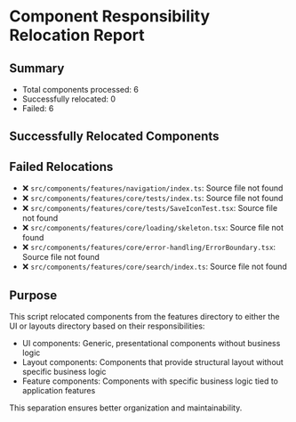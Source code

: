 # Component Responsibility Relocation Report

## Summary

- Total components processed: 6
- Successfully relocated: 0
- Failed: 6

## Successfully Relocated Components

## Failed Relocations

- ❌ `src/components/features/navigation/index.ts`: Source file not found
- ❌ `src/components/features/core/tests/index.ts`: Source file not found
- ❌ `src/components/features/core/tests/SaveIconTest.tsx`: Source file not found
- ❌ `src/components/features/core/loading/skeleton.tsx`: Source file not found
- ❌ `src/components/features/core/error-handling/ErrorBoundary.tsx`: Source file not found
- ❌ `src/components/features/core/search/index.ts`: Source file not found

## Purpose

This script relocated components from the features directory to either the UI or layouts directory based on their responsibilities:

- UI components: Generic, presentational components without business logic
- Layout components: Components that provide structural layout without specific business logic
- Feature components: Components with specific business logic tied to application features

This separation ensures better organization and maintainability.
